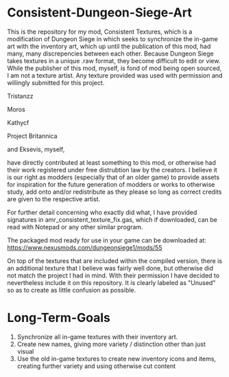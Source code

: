 # Consistent-Dungeon-Siege-Art

This is the repository for my mod, Consistent Textures, which is a modification of Dungeon Siege in which seeks to synchronize the in-game art with the inventory art, 
which up until the publication of this mod, had many, many discrepencies between each other. Because Dungeon Siege takes textures in a unique .raw format, they become 
difficult to edit or view. While the publisher of this mod, myself, is fond of mod being open sourced, I am not a texture artist. Any texture provided was used with 
permission and willingly submitted for this project. 

Tristanzz

Moros

Kathycf

Project Britannica

and Eksevis, myself,

have directly contributed at least something to this mod, or otherwise had their work registered under free distrubtion law by the creators. I believe it is our 
right as modders (especially that of an older game) to provide assets for inspiration for the future generation of modders or works to otherwise study, add onto and/or 
redistribute as they please so long as correct credits are given to the respective artist.

For further detail concerning who exactly did what, I have provided signatures in amr_consistent_texture_fix.gas, which if downloaded, can be read with Notepad or any
other similar program.

The packaged mod ready for use in your game can be downloaded at: 
https://www.nexusmods.com/dungeonsiege1/mods/55

On top of the textures that are included within the compiled version, there is an additional texture that I believe was fairly well done, but otherwise did not match the
project I had in mind. With their permission I have decided to nevertheless include it on this repository. It is clearly labeled as "Unused" so as to create as little
confusion as possible.

# Long-Term-Goals

1. Synchronize all in-game textures with their inventory art.
2. Create new names, giving more variety / distinction other than just visual
3. Use the old in-game textures to create new inventory icons and items, creating further variety and using otherwise cut content
